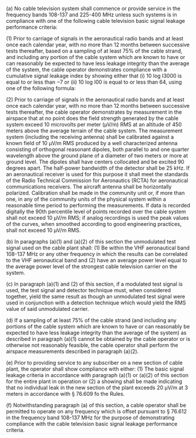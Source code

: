 (a) No cable television system shall commence or provide service in the frequency bands 108-137 and 225-400 MHz unless such systems is in compliance with one of the following cable television basic signal leakage performance criteria:

(1) Prior to carriage of signals in the aeronautical radio bands and at least once each calendar year, with no more than 12 months between successive tests thereafter, based on a sampling of at least 75% of the cable strand, and including any portion of the cable system which are known to have or can reasonably be expected to have less leakage integrity than the average of the system, the cable operator demonstrates compliance with a cumulative signal leakage index by showing either that (i) 10 log I3000 is equal to or less than −7 or (ii) 10 log I00 is equal to or less than 64, using one of the following formula:

(2) Prior to carriage of signals in the aeronautical radio bands and at least once each calendar year, with no more than 12 months between successive tests thereafter, the cable operator demonstrates by measurement in the airspace that at no point does the field strength generated by the cable system exceed 10 microvolts per meter (µV/m) RMS at an altitude of 450 meters above the average terrain of the cable system. The measurement system (including the receiving antenna) shall be calibrated against a known field of 10 µV/m RMS produced by a well characterized antenna consisting of orthogonal reasonant dipoles, both parallel to and one quarter wavelength above the ground plane of a diameter of two meters or more at ground level. The dipoles shall have centers collocated and be excited 90 degrees apart. The half-power bandwidth of the detector shall be 25 kHz. If an aeronautical receiver is used for this purpose it shall meet the standards of the Radio Technical Commission for Aeronautics (RCTA) for aeronautical communications receivers. The aircraft antenna shall be horizontally polarized. Calibration shall be made in the community unit or, if more than one, in any of the community units of the physical system within a reasonable time period to performing the measurements. If data is recorded digitally the 90th percentile level of points recorded over the cable system shall not exceed 10 µV/m RMS; if analog recordings is used the peak values of the curves, when smoothed according to good engineering practices, shall not exceed 10 µV/m RMS.

(b) In paragraphs (a)(1) and (a)(2) of this section the unmodulated test signal used on the cable plant shall: (1) Be within the VHF aeronautical band 108-137 MHz or any other frequency in which the results can be correlated to the VHF aeronautical band and (2) have an average power level equal to the average power level of the strongest cable television carrier on the system.

(c) In paragraph (a)(1) and (2) of this section, if a modulated test signal is used, the test signal and detector technique must, when considered together, yield the same result as though an unmodulated test signal were used in conjunction with a detection technique which would yield the RMS value of said unmodulated carrier.

(d) If a sampling of at least 75% of the cable strand (and including any portions of the cable system which are known to have or can reasonably be expected to have less leakage integrity than the average of the system) as described in paragraph (a)(1) cannot be obtained by the cable operator or is otherwise not reasonably feasible, the cable operator shall perform the airspace measurements described in paragraph (a)(2).

(e) Prior to providing service to any subscriber on a new section of cable plant, the operator shall show compliance with either: (1) The basic signal leakage criteria in accordance with paragraph (a)(1) or (a)(2) of this section for the entire plant in operation or (2) a showing shall be made indicating that no individual leak in the new section of the plant exceeds 20 µV/m at 3 meters in accordance with § 76.609 fo the Rules.

(f) Notwithstanding paragraph (a) of this section, a cable operator shall be permitted to operate on any frequency which is offset pursuant to § 76.612 in the frequency band 108-137 MHz for the purpose of demonstrating compliance with the cable television basic signal leakage performance criteria.

